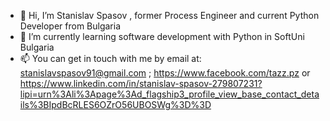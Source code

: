 - 👋 Hi, I’m Stanislav Spasov , former Process Engineer and current Python Developer from Bulgaria
- 🌱 I’m currently learning software development with Python in SoftUni Bulgaria
- 📫 You can get in touch with me by email at: stanislavspasov91@gmail.com ;  https://www.facebook.com/tazz.pz or https://www.linkedin.com/in/stanislav-spasov-279807231?lipi=urn%3Ali%3Apage%3Ad_flagship3_profile_view_base_contact_details%3BIpdBcRLES6OZrO56UBOSWg%3D%3D


<!---
stanislav-spasov/stanislav-spasov is a ✨ special ✨ repository because its `README.md` (this file) appears on your GitHub profile.
You can click the Preview link to take a look at your changes.
--->
